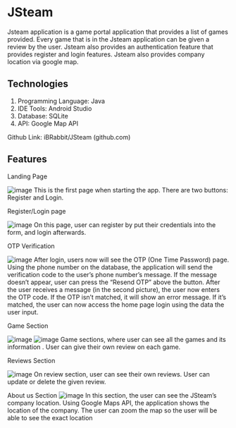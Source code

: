 # JSteam
Jsteam application is a game portal application that provides a list of games provided. Every game that is in the Jsteam application can be given a review by the user. Jsteam also provides an authentication feature that provides register and login features. Jsteam also provides company location via google map.

## Technologies
1. Programming Language: Java
2. IDE Tools: Android Studio
3. Database: SQLite
4. API: Google Map API

Github Link: iBRabbit/JSteam (github.com)

## Features
Landing Page

![image](https://github.com/user-attachments/assets/ddfb39ef-bf69-4052-8499-924e8a099c89)
This is the first page when starting the app. There are two buttons: Register and Login.

Register/Login page

![image](https://github.com/user-attachments/assets/5aeb2c35-b1d4-497e-91c0-a0e9fd93fc2d)
On this page, user can register by put their credentials into the form, and login afterwards.

OTP Verification

![image](https://github.com/user-attachments/assets/7b3833ac-cd7f-45d0-9a88-3b64c2d353b9)
After login, users now will see the OTP (One Time Password) page. Using the phone number on the database, the application will send the verification code to the user’s phone number’s message. If the message doesn’t appear, user can press the “Resend OTP” above the button. After the user receives a message (in the second picture), the user now enters the OTP code. If the OTP isn’t matched, it will show an error message. If it’s matched, the user can now access the home page login using the data the user input.


Game Section

![image](https://github.com/user-attachments/assets/15ca9a6b-d10c-4d4d-ad22-1198912cd068)
![image](https://github.com/user-attachments/assets/6e9fbd95-9d64-4282-ad0b-e70af705d7b4)
Game sections, where user can see all the games and its information . User can give their own review on each game.

Reviews Section

![image](https://github.com/user-attachments/assets/c4bd9552-fc5d-4fe5-8cce-e6442a29d689)
On review section, user can see their own reviews. User can update or delete the given review.

About us Section
![image](https://github.com/user-attachments/assets/75e89c4f-b146-4b1c-8e4f-329c027119be)
In this section, the user can see the JSteam’s company location. Using Google Maps API, the application shows the location of the company. The user can zoom the map so the user will be able to see the exact location
